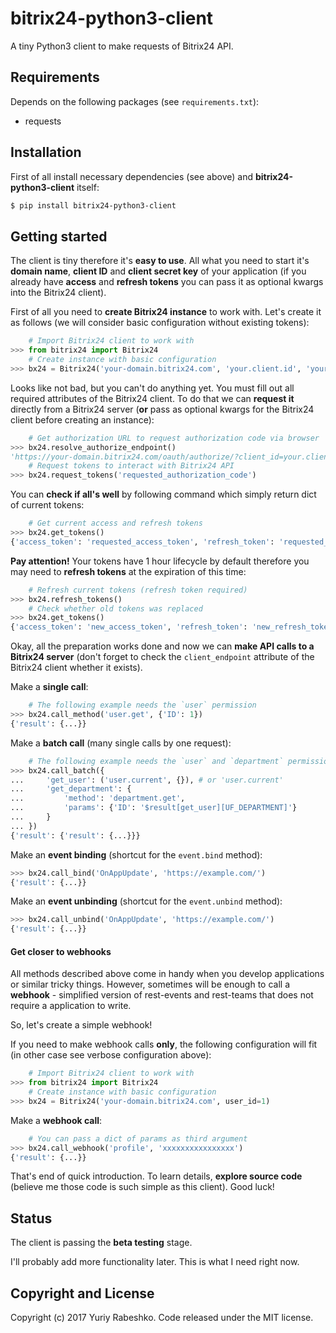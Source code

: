 # bitrix24-python3-client
A tiny Python3 client to make requests of Bitrix24 API.

## Requirements
Depends on the following packages (see `requirements.txt`):
- requests

## Installation
First of all install necessary dependencies (see above) and **bitrix24-python3-client** itself:

```bash
$ pip install bitrix24-python3-client
```

## Getting started

The client is tiny therefore it's **easy to use**. All what you need to start it's **domain name**, **client ID** and **client secret key** of your application (if you already have **access** and **refresh tokens** you can pass it as optional kwargs into the Bitrix24 client).  

First of all you need to **create Bitrix24 instance** to work with. Let's create it as follows (we will consider basic configuration without existing tokens):

```python
    # Import Bitrix24 client to work with
>>> from bitrix24 import Bitrix24
    # Create instance with basic configuration
>>> bx24 = Bitrix24('your-domain.bitrix24.com', 'your.client.id', 'your_client_secret')
```

Looks like not bad, but you can't do anything yet. You must fill out all required attributes of the Bitrix24 client. To do that we can **request it** directly from a Bitrix24 server (**or** pass as optional kwargs for the Bitrix24 client before creating an instance):  

```python
    # Get authorization URL to request authorization code via browser
>>> bx24.resolve_authorize_endpoint()
'https://your-domain.bitrix24.com/oauth/authorize/?client_id=your.client.id&response_type=code'
    # Request tokens to interact with Bitrix24 API
>>> bx24.request_tokens('requested_authorization_code')
```

You can **check if all's well** by following command which simply return dict of current tokens:

```python
    # Get current access and refresh tokens
>>> bx24.get_tokens()
{'access_token': 'requested_access_token', 'refresh_token': 'requested_refresh_token'}
```

**Pay attention!** Your tokens have 1 hour lifecycle by default therefore you may need to **refresh tokens** at the expiration of this time:

```python
    # Refresh current tokens (refresh token required)
>>> bx24.refresh_tokens()
    # Check whether old tokens was replaced
>>> bx24.get_tokens()
{'access_token': 'new_access_token', 'refresh_token': 'new_refresh_token'}
```

Okay, all the preparation works done and now we can **make API calls to a Bitrix24 server** (don't forget to check the `client_endpoint` attribute of the Bitrix24 client whether it exists).

Make a **single call**:

```python
    # The following example needs the `user` permission
>>> bx24.call_method('user.get', {'ID': 1})
{'result': {...}}
```

Make a **batch call** (many single calls by one request):

```python
    # The following example needs the `user` and `department` permissions
>>> bx24.call_batch({
...     'get_user': ('user.current', {}), # or 'user.current'
...     'get_department': {
...         'method': 'department.get',
...         'params': {'ID': '$result[get_user][UF_DEPARTMENT]'}
...     }
... })
{'result': {'result': {...}}}
```

Make an **event binding** (shortcut for the `event.bind` method):

```python
>>> bx24.call_bind('OnAppUpdate', 'https://example.com/')
{'result': {...}}
```

Make an **event unbinding** (shortcut for the `event.unbind` method):

```python
>>> bx24.call_unbind('OnAppUpdate', 'https://example.com/')
{'result': {...}}
```

#### Get closer to webhooks

All methods described above come in handy when you develop applications or similar tricky things. However, sometimes will be enough to call a **webhook** - simplified version of rest-events and rest-teams that does not require a application to write.

So, let's create a simple webhook!

If you need to make webhook calls **only**, the following configuration will fit (in other case see verbose configuration above):

```python
    # Import Bitrix24 client to work with
>>> from bitrix24 import Bitrix24
    # Create instance with basic configuration
>>> bx24 = Bitrix24('your-domain.bitrix24.com', user_id=1)
```

Make a **webhook call**:

```python
    # You can pass a dict of params as third argument
>>> bx24.call_webhook('profile', 'xxxxxxxxxxxxxxxx')
{'result': {...}}
```


That's end of quick introduction. To learn details, **explore source code** (believe me those code is such simple as this client). Good luck!

## Status
The client is passing the **beta testing** stage.

I'll probably add more functionality later. This is what I need right now.

## Copyright and License
Copyright (c) 2017 Yuriy Rabeshko. Code released under the MIT license.

